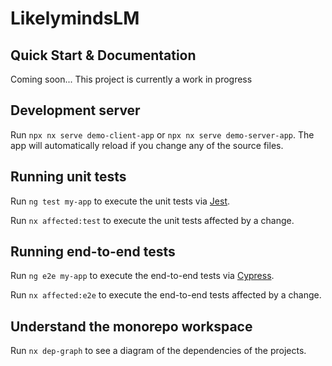 # LikelymindsLM

## Quick Start & Documentation

Coming soon...
This project is currently a work in progress

## Development server

Run `npx nx serve demo-client-app` or `npx nx serve demo-server-app`.
The app will automatically reload if you change any of the source files.

## Running unit tests

Run `ng test my-app` to execute the unit tests via [Jest](https://jestjs.io).

Run `nx affected:test` to execute the unit tests affected by a change.

## Running end-to-end tests

Run `ng e2e my-app` to execute the end-to-end tests via [Cypress](https://www.cypress.io).

Run `nx affected:e2e` to execute the end-to-end tests affected by a change.

## Understand the monorepo workspace

Run `nx dep-graph` to see a diagram of the dependencies of the projects.
